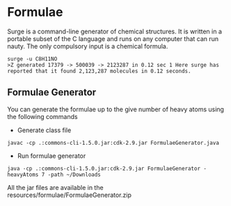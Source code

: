 # Formulae

Surge is a command-line generator of chemical structures. It is written in a portable subset of the C language and runs on any computer that can run nauty. The only compulsory input is a chemical formula. 

```
surge -u C8H11NO
>Z generated 17379 -> 500039 -> 2123287 in 0.12 sec 1 Here surge has reported that it found 2,123,287 molecules in 0.12 seconds.
```

## Formulae Generator

You can generate the formulae up to the give number of heavy atoms using the following commands

- Generate class file

```
javac -cp .:commons-cli-1.5.0.jar:cdk-2.9.jar FormulaeGenerator.java
```

- Run formulae generator

```
java -cp .:commons-cli-1.5.0.jar:cdk-2.9.jar FormulaeGenerator -heavyAtoms 7 -path ~/Downloads
```

All the jar files are available in the resources/formulae/FormulaeGenerator.zip
